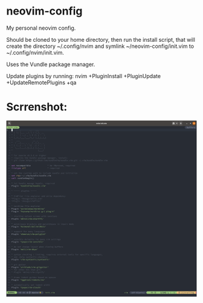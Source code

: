 # neovim-config
My personal neovim config.

Should be cloned to your home directory, then run the install script, that will create the directory ~/.config/nvim and symlink ~/neovim-config/init.vim to ~/.config/nvim/init.vim.

Uses the Vundle package manager.

Update plugins by running: nvim +PluginInstall +PluginUpdate +UpdateRemotePlugins +qa

# Scrrenshot:
![Screenshot](screenshot.png)
